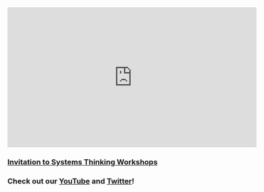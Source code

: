 ﻿<iframe width="560" height="315" src="https://www.youtube.com/embed/zV3Nknr88do" frameborder="0" allow="accelerometer; autoplay; clipboard-write; encrypted-media; gyroscope; picture-in-picture" allowfullscreen></iframe>

### [Invitation to Systems Thinking Workshops](/workshop)

### Check out our [YouTube](https://www.youtube.com/channel/UCLC3f04MfmF9FjNTLP9lNCw) and [Twitter](https://twitter.com/systhinkdev?lang=en)!

<script async data-uid="8211ec5d1a" src="https://jessitron.ck.page/8211ec5d1a/index.js"></script>
